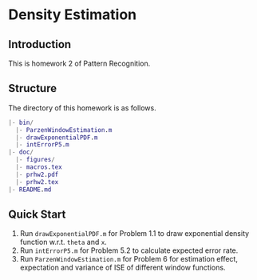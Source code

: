 <!-- Author: Jingxuan Yang -->
<!-- E-mail: yangjx20@mails.tsinghua.edu.cn -->

# Density Estimation

## Introduction

This is homework 2 of Pattern Recognition.

## Structure

The directory of this homework is as follows.

```matlab
|- bin/
  |- ParzenWindowEstimation.m
  |- drawExponentialPDF.m
  |- intErrorP5.m
|- doc/
  |- figures/
  |- macros.tex
  |- prhw2.pdf
  |- prhw2.tex
|- README.md
```

## Quick Start

1. Run `drawExponentialPDF.m` for Problem 1.1 to draw exponential density function w.r.t. `theta` and `x`.
2. Run `intErrorP5.m` for Problem 5.2 to calculate expected error rate.
3. Run `ParzenWindowEstimation.m` for Problem 6 for estimation effect, expectation and variance of ISE of different window functions.
